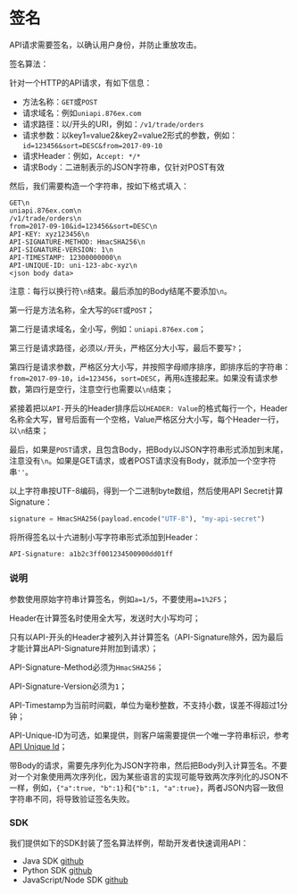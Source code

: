# 签名

API请求需要签名，以确认用户身份，并防止重放攻击。

签名算法：

针对一个HTTP的API请求，有如下信息：

* 方法名称：`GET`或`POST`
* 请求域名：例如`uniapi.876ex.com`
* 请求路径：以/开头的URI，例如：`/v1/trade/orders`
* 请求参数：以key1=value2&key2=value2形式的参数，例如：`id=123456&sort=DESC&from=2017-09-10`
* 请求Header：例如，`Accept: */*`
* 请求Body：二进制表示的JSON字符串，仅针对POST有效

然后，我们需要构造一个字符串，按如下格式填入：

```http
GET\n
uniapi.876ex.com\n
/v1/trade/orders\n
from=2017-09-10&id=123456&sort=DESC\n
API-KEY: xyz123456\n
API-SIGNATURE-METHOD: HmacSHA256\n
API-SIGNATURE-VERSION: 1\n
API-TIMESTAMP: 12300000000\n
API-UNIQUE-ID: uni-123-abc-xyz\n
<json body data>
```

注意：每行以换行符`\n`结束。最后添加的Body结尾不要添加`\n`。

第一行是方法名称，全大写的`GET`或`POST`；

第二行是请求域名，全小写，例如：`uniapi.876ex.com`；

第三行是请求路径，必须以`/`开头，严格区分大小写，最后不要写`?`；

第四行是请求参数，严格区分大小写，并按照字母顺序排序，即排序后的字符串：`from=2017-09-10`，`id=123456`，`sort=DESC`，再用`&`连接起来。如果没有请求参数，第四行是空行，注意空行也需要以`\n`结束；

紧接着把以`API-`开头的Header排序后以`HEADER: Value`的格式每行一个，Header名称全大写，冒号后面有一个空格，Value严格区分大小写，每个Header一行，以`\n`结束；

最后，如果是`POST`请求，且包含Body，把Body以JSON字符串形式添加到末尾，注意没有`\n`。如果是GET请求，或者POST请求没有Body，就添加一个空字符串`''`。

以上字符串按UTF-8编码，得到一个二进制byte数组，然后使用API Secret计算Signature：</p>

```python
signature = HmacSHA256(payload.encode("UTF-8"), "my-api-secret")
```

将所得签名以十六进制小写字符串形式添加到Header：

```http
API-Signature: a1b2c3ff001234500900dd01ff
```

### 说明

参数使用原始字符串计算签名，例如`a=1/5`，不要使用`a=1%2F5`；

Header在计算签名时使用全大写，发送时大小写均可；

只有以API-开头的Header才被列入并计算签名（API-Signature除外，因为最后才能计算出API-Signature并附加到请求）；

API-Signature-Method必须为`HmacSHA256`；

API-Signature-Version必须为`1`；

API-Timestamp为当前时间戳，单位为毫秒整数，不支持小数，误差不得超过1分钟；

API-Unique-ID为可选，如果提供，则客户端需要提供一个唯一字符串标识，参考[API Unique Id](unique-id)；

带Body的请求，需要先序列化为JSON字符串，然后把Body列入计算签名。不要对一个对象使用两次序列化，因为某些语言的实现可能导致两次序列化的JSON不一样，例如，`{"a":true, "b":1}`和`{"b":1, "a":true}`，两者JSON内容一致但字符串不同，将导致验证签名失败。

### SDK

我们提供如下的SDK封装了签名算法样例，帮助开发者快速调用API：

* Java SDK [github](https://github.com/876ex-pub/signature-demo/blob/master/ApiClient.java)
* Python SDK [github](https://github.com/876ex-pub/signature-demo/blob/master/876ex.py)
* JavaScript/Node SDK [github](https://github.com/876ex-pub/signature-demo/blob/master/876ex.js)
